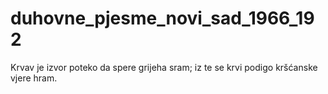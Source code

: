 # duhovne_pjesme_novi_sad_1966_192
Krvav je izvor poteko da spere grijeha sram; iz te se krvi podigo kršćanske vjere hram.